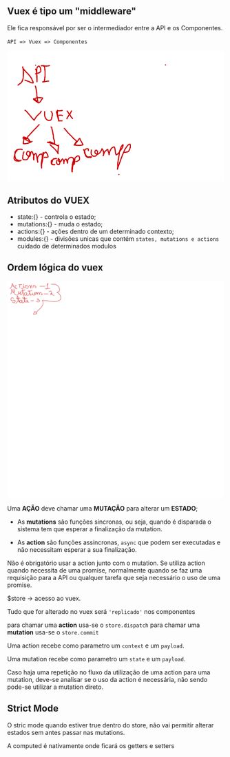 ## Vuex é tipo um "middleware"

Ele fica responsável por ser o intermediador entre a API e os Componentes.

`API => Vuex => Componentes`

![Modelo](./img/modelos.png)

## Atributos do VUEX

- state:{} - controla o estado;
- mutations:{} - muda o estado;
- actions:{} - ações dentro de um determinado contexto;
- modules:{} - divisões unicas que contém `states, mutations e actions` cuidado de determinados modulos

## Ordem lógica do vuex

![Modulo](./img/logic_order.png)

Uma **AÇÃO** deve chamar uma **MUTAÇÃO** para alterar um **ESTADO**;

- As **mutations** são funções sincronas, ou seja, quando é disparada o sistema tem que esperar a finalização da mutation.

- As **action** são funções assincronas, `async` que podem ser executadas e não necessitam esperar a sua finalização.

Não é obrigatório usar a action junto com o mutation. Se utiliza action quando necessita de uma promise, normalmente quando se faz uma requisição para a API ou qualquer tarefa que seja necessário o uso de uma promise.

$store -> acesso ao vuex.

Tudo que for alterado no vuex será `'replicado'` nos componentes

para chamar uma **action** usa-se o `store.dispatch`
para chamar uma **mutation** usa-se o `store.commit`

Uma action recebe como parametro um `context` e um `payload`.

Uma mutation recebe como parametro um `state` e um `payload`.

Caso haja uma repetição no fluxo da utilização de uma action para uma mutation, deve-se analisar se o uso da action é necessária, não sendo pode-se utilizar a mutation direto.

## Strict Mode

O stric mode quando estiver true dentro do store, não vai permitir alterar estados sem antes passar nas mutations.

A computed é nativamente onde ficará os getters e setters
